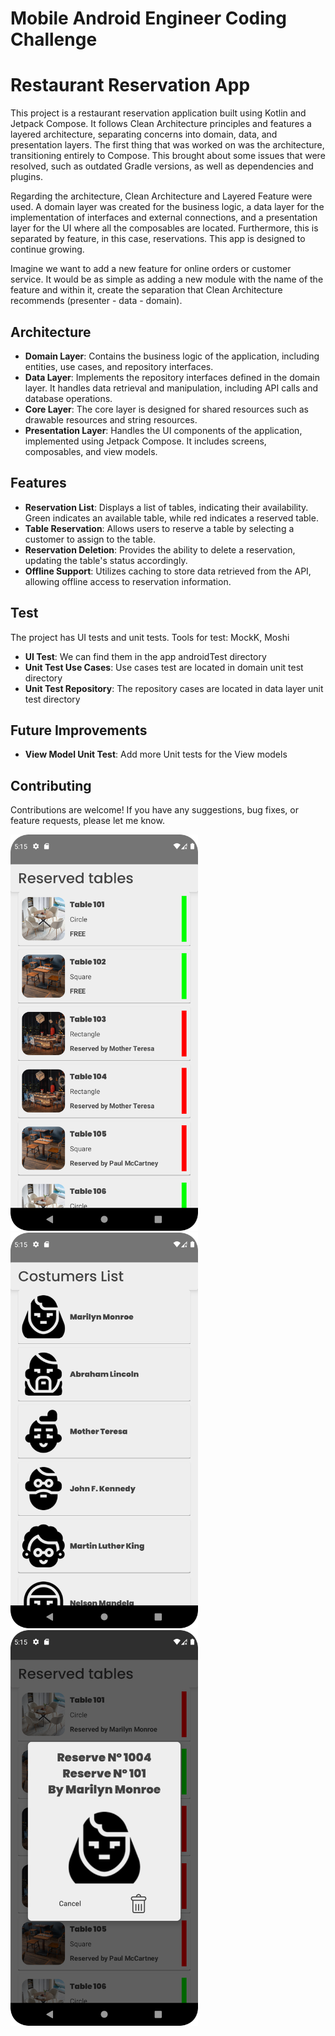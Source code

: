 # Mobile Android Engineer Coding Challenge

# Restaurant Reservation App

This project is a restaurant reservation application built using Kotlin and Jetpack Compose. It follows Clean Architecture principles and features a layered architecture, separating concerns into domain, data, and presentation layers. The first thing that was worked on was the architecture, transitioning entirely to Compose. This brought about some issues that were resolved, such as outdated Gradle versions, as well as dependencies and plugins.

Regarding the architecture, Clean Architecture and Layered Feature were used. A domain layer was created for the business logic, a data layer for the implementation of interfaces and external connections, and a presentation layer for the UI where all the composables are located. Furthermore, this is separated by feature, in this case, reservations. This app is designed to continue growing.

Imagine we want to add a new feature for online orders or customer service. It would be as simple as adding a new module with the name of the feature and within it, create the separation that Clean Architecture recommends (presenter - data - domain).

## Architecture
- **Domain Layer**: Contains the business logic of the application, including entities, use cases, and repository interfaces.
- **Data Layer**: Implements the repository interfaces defined in the domain layer. It handles data retrieval and manipulation, including API calls and database operations.
- **Core Layer**: The core layer is designed for shared resources such as drawable resources and string resources.
- **Presentation Layer**: Handles the UI components of the application, implemented using Jetpack Compose. It includes screens, composables, and view models.

## Features
- **Reservation List**: Displays a list of tables, indicating their availability. Green indicates an available table, while red indicates a reserved table.
- **Table Reservation**: Allows users to reserve a table by selecting a customer to assign to the table.
- **Reservation Deletion**: Provides the ability to delete a reservation, updating the table's status accordingly.
- **Offline Support**: Utilizes caching to store data retrieved from the API, allowing offline access to reservation information.


## Test
The project has UI tests and unit tests.
Tools for test: MockK, Moshi
- **UI Test**: We can find them in the app androidTest directory
- **Unit Test Use Cases**: Use cases test are located in domain unit test directory
- **Unit Test Repository**: The repository cases are located in data layer unit test directory

## Future Improvements
- **View Model Unit Test**: Add more Unit tests for the View models

## Contributing
Contributions are welcome! If you have any suggestions, bug fixes, or feature requests, please let me know.


<img src="core/src/main/res/drawable/tables_screen.png" alt="Tables List" width="300"/>
<img src="core/src/main/res/drawable/customers_list.png" alt="Customers List" width="300"/>
<img src="core/src/main/res/drawable/dialog_reserve_screen.png" alt="Dialog" width="300"/> 
